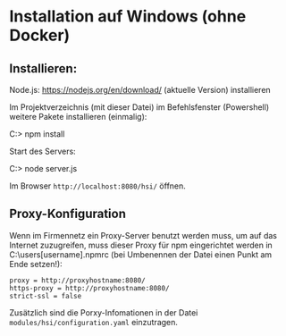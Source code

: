 # Installation auf Windows (ohne Docker)

## Installieren:

Node.js: https://nodejs.org/en/download/ (aktuelle Version) installieren

Im Projektverzeichnis (mit dieser Datei) im Befehlsfenster (Powershell) weitere Pakete installieren (einmalig):

C:> npm install

Start des Servers:

C:> node server.js

Im Browser `http://localhost:8080/hsi/` öffnen.

## Proxy-Konfiguration

Wenn im Firmennetz ein Proxy-Server benutzt werden muss, um auf das Internet zuzugreifen, muss dieser Proxy für npm eingerichtet werden in C:\users\[username]\.npmrc (bei Umbenennen der Datei einen Punkt am Ende setzen!):

```
proxy = http://proxyhostname:8080/
https-proxy = http://proxyhostname:8080/
strict-ssl = false
```

Zusätzlich sind die Porxy-Infomationen in der Datei `modules/hsi/configuration.yaml` einzutragen.
